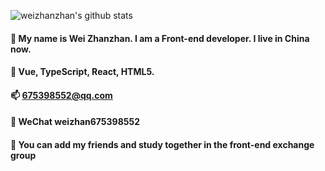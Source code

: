 ![weizhanzhan's github stats](https://github-readme-status.vercel.app/api?username=weizhanzhan&show_icons=true&hide_border=true)

#### 👋 My name is Wei Zhanzhan. I am a Front-end developer. I live in China now.

#### 🧰 Vue, TypeScript, React, HTML5. 

#### 📫 675398552@qq.com

#### 🌻 WeChat weizhan675398552

#### 📢 You can add my friends and study together in the front-end exchange group

<!--
**weizhanzhan/weizhanzhan** is a ✨ _special_ ✨ repository because its `README.md` (this file) appears on your GitHub profile.

Here are some ideas to get you started:

- 🔭 I’m currently working on ...
- 🌱 I’m currently learning ...
- 👯 I’m looking to collaborate on ...
- 🤔 I’m looking for help with ...
- 💬 Ask me about ...
- 📫 How to reach me: ...
- 😄 Pronouns: ...
- ⚡ Fun fact: ...
-->

